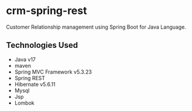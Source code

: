 # crm-spring-rest
Customer Relationship management using Spring Boot for Java Language.



## Technologies Used
- Java v17
- maven
- Spring MVC Framework v5.3.23
- Spring REST
- Hibernate v5.6.11
- Mysql
- Jsp
- Lombok
